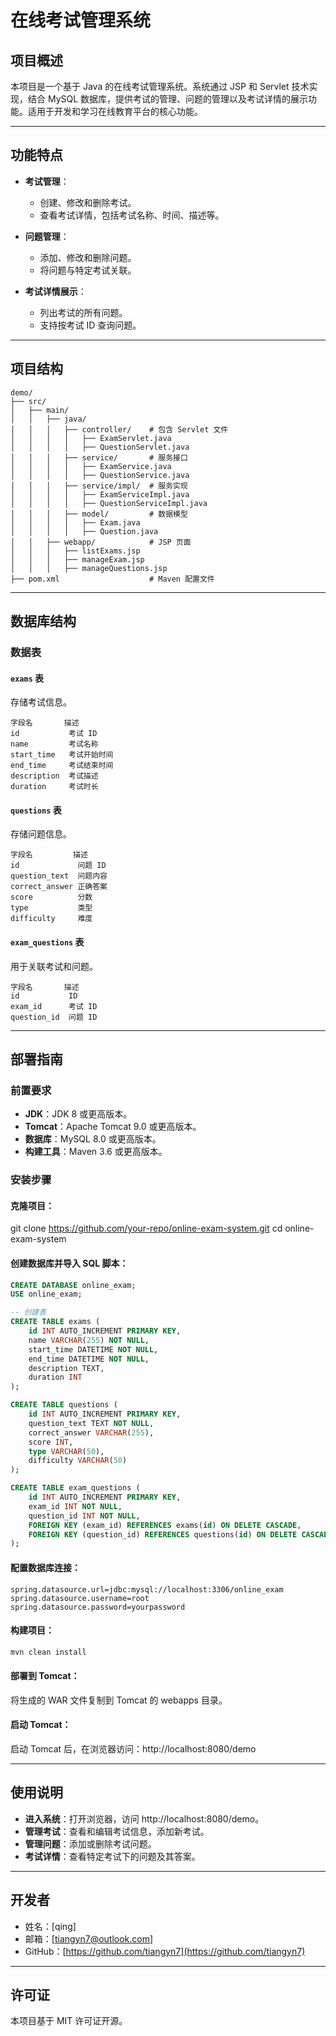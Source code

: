 # 在线考试管理系统

## 项目概述

本项目是一个基于 Java 的在线考试管理系统。系统通过 JSP 和 Servlet 技术实现，结合 MySQL 数据库，提供考试的管理、问题的管理以及考试详情的展示功能。适用于开发和学习在线教育平台的核心功能。

---

## 功能特点

- **考试管理**：
  - 创建、修改和删除考试。
  - 查看考试详情，包括考试名称、时间、描述等。
  
- **问题管理**：
  - 添加、修改和删除问题。 
  - 将问题与特定考试关联。
  
- **考试详情展示**：
  - 列出考试的所有问题。
  - 支持按考试 ID 查询问题。

---

## 项目结构

```plaintext
demo/
├── src/
│   ├── main/
│   │   ├── java/
│   │   │   ├── controller/    # 包含 Servlet 文件
│   │   │   │   ├── ExamServlet.java
│   │   │   │   ├── QuestionServlet.java
│   │   │   ├── service/       # 服务接口
│   │   │   │   ├── ExamService.java
│   │   │   │   ├── QuestionService.java
│   │   │   ├── service/impl/  # 服务实现
│   │   │   │   ├── ExamServiceImpl.java
│   │   │   │   ├── QuestionServiceImpl.java
│   │   │   ├── model/         # 数据模型
│   │   │   │   ├── Exam.java
│   │   │   │   ├── Question.java
│   │   ├── webapp/            # JSP 页面
│   │   │   ├── listExams.jsp
│   │   │   ├── manageExam.jsp
│   │   │   ├── manageQuestions.jsp
├── pom.xml                    # Maven 配置文件
```

---

## 数据库结构

### 数据表

#### `exams` 表

存储考试信息。

```plaintext
字段名       描述           
id           考试 ID        
name         考试名称       
start_time   考试开始时间   
end_time     考试结束时间   
description  考试描述       
duration     考试时长       
```

#### `questions` 表

存储问题信息。

```plaintext
字段名         描述           
id             问题 ID        
question_text  问题内容       
correct_answer 正确答案       
score          分数           
type           类型           
difficulty     难度           
```

#### `exam_questions` 表

用于关联考试和问题。

```plaintext
字段名       描述           
id           ID             
exam_id      考试 ID        
question_id  问题 ID        
```

---

## 部署指南

### 前置要求
- **JDK**：JDK 8 或更高版本。
- **Tomcat**：Apache Tomcat 9.0 或更高版本。
- **数据库**：MySQL 8.0 或更高版本。
- **构建工具**：Maven 3.6 或更高版本。


### 安装步骤

#### 克隆项目：
git clone https://github.com/your-repo/online-exam-system.git
cd online-exam-system

#### 创建数据库并导入 SQL 脚本：

```sql
CREATE DATABASE online_exam;
USE online_exam;

-- 创建表
CREATE TABLE exams (
    id INT AUTO_INCREMENT PRIMARY KEY,
    name VARCHAR(255) NOT NULL,
    start_time DATETIME NOT NULL,
    end_time DATETIME NOT NULL,
    description TEXT,
    duration INT
);

CREATE TABLE questions (
    id INT AUTO_INCREMENT PRIMARY KEY,
    question_text TEXT NOT NULL,
    correct_answer VARCHAR(255),
    score INT,
    type VARCHAR(50),
    difficulty VARCHAR(50)
);

CREATE TABLE exam_questions (
    id INT AUTO_INCREMENT PRIMARY KEY,
    exam_id INT NOT NULL,
    question_id INT NOT NULL,
    FOREIGN KEY (exam_id) REFERENCES exams(id) ON DELETE CASCADE,
    FOREIGN KEY (question_id) REFERENCES questions(id) ON DELETE CASCADE
);
```

#### 配置数据库连接：

```properties
spring.datasource.url=jdbc:mysql://localhost:3306/online_exam
spring.datasource.username=root
spring.datasource.password=yourpassword
```

#### 构建项目：

```bash
mvn clean install
```

#### 部署到 Tomcat：
将生成的 WAR 文件复制到 Tomcat 的 webapps 目录。

#### 启动 Tomcat：
启动 Tomcat 后，在浏览器访问：http://localhost:8080/demo


---

## 使用说明
- **进入系统**：打开浏览器，访问 http://localhost:8080/demo。
- **管理考试**：查看和编辑考试信息，添加新考试。
- **管理问题**：添加或删除考试问题。
- **考试详情**：查看特定考试下的问题及其答案。


---

## 开发者
- 姓名：[qing]
- 邮箱：[tiangyn7@outlook.com]
- GitHub：[https://github.com/tiangyn7](https://github.com/tiangyn7)


---

## 许可证
本项目基于 MIT 许可证开源。
